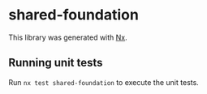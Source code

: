 # shared-foundation

This library was generated with [Nx](https://nx.dev).

## Running unit tests

Run `nx test shared-foundation` to execute the unit tests.
